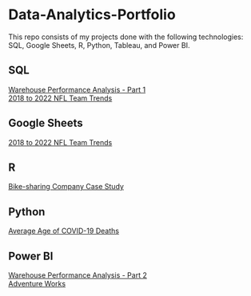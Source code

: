 # Data-Analytics-Portfolio
This repo consists of my projects done with the following technologies: SQL, Google Sheets, R, Python, Tableau, and Power BI.

## SQL
[Warehouse Performance Analysis - Part 1]()  
[2018 to 2022 NFL Team Trends](https://github.com/ShaunJPartridge/Data-Analytics-Portfolio/tree/main/SQL/NFL-2018-to-2022-team-trends)


## Google Sheets
[2018 to 2022 NFL Team Trends](https://github.com/ShaunJPartridge/Data-Analytics-Portfolio/tree/main/SQL/NFL-2018-to-2022-team-trends)


## R
[Bike-sharing Company Case Study](https://github.com/ShaunJPartridge/Data-Analytics-Portfolio/tree/main/R/Bike-sharing%20Company%20Case%20Study)

## Python
[Average Age of COVID-19 Deaths](https://github.com/ShaunJPartridge/Data-Analytics-Portfolio/tree/main/Python/Avg-Covid-Death-Project)

## Power BI
[Warehouse Performance Analysis - Part 2]()  
[Adventure Works](https://github.com/ShaunJPartridge/Data-Analytics-Portfolio/tree/main/Power%20BI/AdventureWorks)
